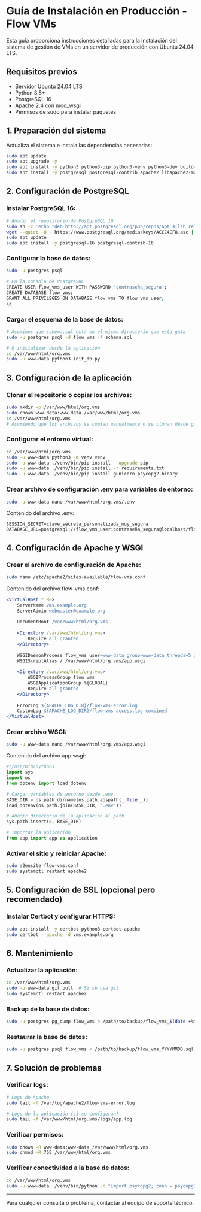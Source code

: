 # Guía de Instalación en Producción - Flow VMs

Esta guía proporciona instrucciones detalladas para la instalación del sistema de gestión de VMs en un servidor de producción con Ubuntu 24.04 LTS.

## Requisitos previos

- Servidor Ubuntu 24.04 LTS
- Python 3.8+
- PostgreSQL 16
- Apache 2.4 con mod_wsgi
- Permisos de sudo para instalar paquetes

## 1. Preparación del sistema

Actualiza el sistema e instala las dependencias necesarias:

```bash
sudo apt update
sudo apt upgrade -y
sudo apt install -y python3 python3-pip python3-venv python3-dev build-essential libssl-dev libffi-dev
sudo apt install -y postgresql postgresql-contrib apache2 libapache2-mod-wsgi-py3 git
```

## 2. Configuración de PostgreSQL

### Instalar PostgreSQL 16:

```bash
# Añadir el repositorio de PostgreSQL 16
sudo sh -c 'echo "deb http://apt.postgresql.org/pub/repos/apt $(lsb_release -cs)-pgdg main" > /etc/apt/sources.list.d/pgdg.list'
wget --quiet -O - https://www.postgresql.org/media/keys/ACCC4CF8.asc | sudo apt-key add -
sudo apt update
sudo apt install -y postgresql-16 postgresql-contrib-16
```

### Configurar la base de datos:

```bash
sudo -u postgres psql

# En la consola de PostgreSQL
CREATE USER flow_vms_user WITH PASSWORD 'contraseña_segura';
CREATE DATABASE flow_vms;
GRANT ALL PRIVILEGES ON DATABASE flow_vms TO flow_vms_user;
\q
```

### Cargar el esquema de la base de datos:

```bash
# Asumimos que schema.sql está en el mismo directorio que esta guía
sudo -u postgres psql -d flow_vms -f schema.sql

# O inicializar desde la aplicación
cd /var/www/html/org.vms
sudo -u www-data python3 init_db.py
```

## 3. Configuración de la aplicación

### Clonar el repositorio o copiar los archivos:

```bash
sudo mkdir -p /var/www/html/org.vms
sudo chown www-data:www-data /var/www/html/org.vms
cd /var/www/html/org.vms
# Asumiendo que los archivos se copian manualmente o se clonan desde git
```

### Configurar el entorno virtual:

```bash
cd /var/www/html/org.vms
sudo -u www-data python3 -m venv venv
sudo -u www-data ./venv/bin/pip install --upgrade pip
sudo -u www-data ./venv/bin/pip install -r requirements.txt
sudo -u www-data ./venv/bin/pip install gunicorn psycopg2-binary
```

### Crear archivo de configuración .env para variables de entorno:

```bash
sudo -u www-data nano /var/www/html/org.vms/.env
```

Contenido del archivo .env:
```
SESSION_SECRET=clave_secreta_personalizada_muy_segura
DATABASE_URL=postgresql://flow_vms_user:contraseña_segura@localhost/flow_vms
```

## 4. Configuración de Apache y WSGI

### Crear el archivo de configuración de Apache:

```bash
sudo nano /etc/apache2/sites-available/flow-vms.conf
```

Contenido del archivo flow-vms.conf:
```apache
<VirtualHost *:80>
    ServerName vms.example.org
    ServerAdmin webmaster@example.org
    
    DocumentRoot /var/www/html/org.vms
    
    <Directory /var/www/html/org.vms>
        Require all granted
    </Directory>
    
    WSGIDaemonProcess flow_vms user=www-data group=www-data threads=5 python-home=/var/www/html/org.vms/venv
    WSGIScriptAlias / /var/www/html/org.vms/app.wsgi
    
    <Directory /var/www/html/org.vms>
        WSGIProcessGroup flow_vms
        WSGIApplicationGroup %{GLOBAL}
        Require all granted
    </Directory>
    
    ErrorLog ${APACHE_LOG_DIR}/flow-vms-error.log
    CustomLog ${APACHE_LOG_DIR}/flow-vms-access.log combined
</VirtualHost>
```

### Crear archivo WSGI:

```bash
sudo -u www-data nano /var/www/html/org.vms/app.wsgi
```

Contenido del archivo app.wsgi:
```python
#!/usr/bin/python3
import sys
import os
from dotenv import load_dotenv

# Cargar variables de entorno desde .env
BASE_DIR = os.path.dirname(os.path.abspath(__file__))
load_dotenv(os.path.join(BASE_DIR, '.env'))

# Añadir directorio de la aplicación al path
sys.path.insert(0, BASE_DIR)

# Importar la aplicación
from app import app as application
```

### Activar el sitio y reiniciar Apache:

```bash
sudo a2ensite flow-vms.conf
sudo systemctl restart apache2
```

## 5. Configuración de SSL (opcional pero recomendado)

### Instalar Certbot y configurar HTTPS:

```bash
sudo apt install -y certbot python3-certbot-apache
sudo certbot --apache -d vms.example.org
```

## 6. Mantenimiento

### Actualizar la aplicación:

```bash
cd /var/www/html/org.vms
sudo -u www-data git pull  # Si se usa git
sudo systemctl restart apache2
```

### Backup de la base de datos:

```bash
sudo -u postgres pg_dump flow_vms > /path/to/backup/flow_vms_$(date +%Y%m%d).sql
```

### Restaurar la base de datos:

```bash
sudo -u postgres psql flow_vms < /path/to/backup/flow_vms_YYYYMMDD.sql
```

## 7. Solución de problemas

### Verificar logs:

```bash
# Logs de Apache
sudo tail -f /var/log/apache2/flow-vms-error.log

# Logs de la aplicación (si se configuran)
sudo tail -f /var/www/html/org.vms/logs/app.log
```

### Verificar permisos:

```bash
sudo chown -R www-data:www-data /var/www/html/org.vms
sudo chmod -R 755 /var/www/html/org.vms
```

### Verificar conectividad a la base de datos:

```bash
cd /var/www/html/org.vms
sudo -u www-data ./venv/bin/python -c "import psycopg2; conn = psycopg2.connect('postgresql://flow_vms_user:contraseña_segura@localhost/flow_vms'); print('Conexión exitosa')"
```

---

Para cualquier consulta o problema, contactar al equipo de soporte técnico.